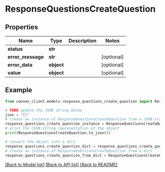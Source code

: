 # ResponseQuestionsCreateQuestion


## Properties

Name | Type | Description | Notes
------------ | ------------- | ------------- | -------------
**status** | **str** |  | 
**error_message** | **str** |  | [optional] 
**error_data** | **object** |  | [optional] 
**value** | **object** |  | [optional] 

## Example

```python
from convex_client.models.response_questions_create_question import ResponseQuestionsCreateQuestion

# TODO update the JSON string below
json = "{}"
# create an instance of ResponseQuestionsCreateQuestion from a JSON string
response_questions_create_question_instance = ResponseQuestionsCreateQuestion.from_json(json)
# print the JSON string representation of the object
print(ResponseQuestionsCreateQuestion.to_json())

# convert the object into a dict
response_questions_create_question_dict = response_questions_create_question_instance.to_dict()
# create an instance of ResponseQuestionsCreateQuestion from a dict
response_questions_create_question_from_dict = ResponseQuestionsCreateQuestion.from_dict(response_questions_create_question_dict)
```
[[Back to Model list]](../README.md#documentation-for-models) [[Back to API list]](../README.md#documentation-for-api-endpoints) [[Back to README]](../README.md)


